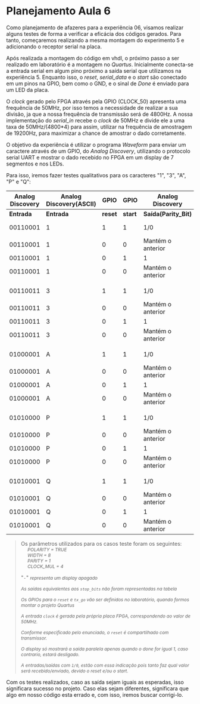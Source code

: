 # Planejamento Aula 6

Como planejamento de afazeres para a experiência 06, visamos realizar alguns testes de forma a verificar a eficácia dos códigos gerados. Para tanto, começaremos realizando a mesma montagem do experimento 5 e adicionando o receptor serial na placa.

Após realizada a montagem do código em vhdl, o próximo passo a ser realizado em laboratório é a montagem no *Quartus*. Inicialmente conecta-se a entrada serial em algum pino próximo a saída serial que utilizamos na experiência 5. Enquanto isso, o *reset*, *serial_data* e o *start* são conectado em um pinos na GPIO, bem como o GND, e o sinal de *Done* é enviado para um LED da placa. 

O *clock* gerado pelo FPGA através pela GPIO (CLOCK_50) apresenta uma frequência de 50MHz, por isso temos a necessidade de realizar a sua divisão, ja que a nossa frequência de transmissão será de 4800Hz. A nossa implementação do *serial_in* recebe o *clock* de 50MHz e divide ele a uma taxa de 50MHz/(4800*4) para assim, utilizar na frequência de amostragem de 19200Hz, para maximizar a chance de amostrar o dado corretamente. 

O objetivo da experiência é utilizar o programa *Waveform* para enviar um caractere através de um GPIO, do *Analog Discovery*, utilizando o protocolo serial UART e mostrar o dado recebido no FPGA em um display de 7 segmentos e nos LEDs.

Para isso, iremos fazer testes qualitativos para os caracteres "1", "3", "A", "P" e "Q":

| Analog Discovery | Analog Discovery(ASCII) | GPIO      | GPIO      | Analog Discovery        | LED(7 downto 0) | LED(9)             | Display (ASCII)   |
| ---------------- | ----------------------- | --------- | --------  | ----------------------- | --------------- | ------------------ | ----------------- |
| **Entrada**      | **Entrada**             | **reset** | **start** | **Saída(Parity_Bit)**   | **Saída**       | **Saída(done)**    | **Saída**         |
| 00110001         | 1                       | 1         | 1         | 1/0                     | 00000000        | 0                  | ------            |
| 00110001         | 1                       | 0         | 0         | Mantém o anterior       | 00000000        | Mantém o anterior  | ------            |
| 00110001         | 1                       | 0         | 1         | 1                       | 00110001        | 1                  | 1                 |
| 00110001         | 1                       | 0         | 0         | Mantém o anterior       | 00110001        | Mantém o anterior  | 1                 |
|                  |                         |           |           |                         |                 |                    |                   |
| 00110011         | 3                       | 1         | 1         | 1/0                     | 00000000        | 0                  | ------            |
| 00110011         | 3                       | 0         | 0         | Mantém o anterior       | 00000000        | 0                  | ------            |
| 00110011         | 3                       | 0         | 1         | 1                       | 00110011        | 1                  | 3                 |
| 00110011         | 3                       | 0         | 0         | Mantém o anterior       | 00110011        | Mantém o anterior  | 3                 |
|                  |                         |           |           |                         |                 |                    |                   |
| 01000001         | A                       | 1         | 1         | 1/0                     | 00000000        | 0                  | ------            | 
| 01000001         | A                       | 0         | 0         | Mantém o anterior       | 00000000        | 0                  | ------            |
| 01000001         | A                       | 0         | 1         | 1                       | 01000001        | 1                  | A                 |
| 01000001         | A                       | 0         | 0         | Mantém o anterior       | 01000001        | Mantém o anterior  | A                 |
|                  |                         |           |           |                         |                 |                    |                   |
| 01010000         | P                       | 1         | 1         | 1/0                     | 00000000        | 0                  | ------            | 
| 01010000         | P                       | 0         | 0         | Mantém o anterior       | 00000000        | 0                  | ------            |
| 01010000         | P                       | 0         | 1         | 1                       | 01010000        | 1                  | P                 |
| 01010000         | P                       | 0         | 0         | Mantém o anterior       | 01010000        | Mantém o anterior  | P                 |
|                  |                         |           |           |                         |                 |                    |                   |
| 01010001         | Q                       | 1         | 1         | 1/0                     | 00000000        | 0                  | ------            | 
| 01010001         | Q                       | 0         | 0         | Mantém o anterior       | 00000000        | 0                  | ------            |
| 01010001         | Q                       | 0         | 1         | 1                       | 01010001        | 1                  | Q                 |
| 01010001         | Q                       | 0         | 0         | Mantém o anterior       | 01010001        | Mantém o anterior  | Q                 |
  
> Os parâmetros utilizados para os casos teste foram os seguintes:          
>  <i style="font-size: 12px;">
> $\quad$ POLARITY = TRUE\
> $\quad$ WIDTH = 8\
> $\quad$ PARITY = 1\
> $\quad$ CLOCK_MUL = 4 </i>
> 
> "`-`" <i style="font-size: 12px;"> representa um display apagado </i>
>
> <i style="font-size: 12px;"> As saídas equivalentes aos `stop_bits` não foram representadas na tabela </i>
> 
> <i style="font-size: 12px;"> Os GPIOs para o `reset` e `tx_go` vão ser definidos no laboratório, quando formos montar o projeto Quartus</i>
> 
> <i style="font-size: 12px;"> A entrada `clock` é gerada pela própria placa FPGA, correspondendo ao valor de 50MHz.</i>
>
> <i style="font-size: 12px;"> Conforme especificado pelo enunciado, o `reset` é compartilhado com transmissor.</i>
>
> <i style="font-size: 12px;">O display só mostrará a saída paralela apenas quando o *done* for igual 1, caso contrario, estará desligado.</i>
>
> <i style="font-size: 12px;">A entradas/saídas com `1/0`, estão com essa indicação pois tanto faz qual valor será recebido/enviado, devido o reset e/ou o start. </i>

Com os testes realizados, caso as saída sejam iguais as esperadas, isso significara sucesso no projeto. Caso elas sejam diferentes, significara que algo em nosso código esta errado e, com isso, iremos buscar corrigi-lo.